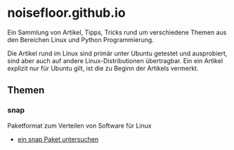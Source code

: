 # noisefloor.github.io

Ein Sammlung von Artikel, Tipps, Tricks rund um verschiedene Themen aus den Bereichen Linux und Python Programmierung.

Die Artikel rund im Linux sind primär unter Ubuntu getestet und ausprobiert, sind aber auch auf andere Linux-Distributionen übertragbar. Ein ein Artikel explizit nur für Ubuntu gilt, ist die zu Beginn der Artikels vermerkt.

## Themen

### snap

Paketformat zum Verteilen von Software für Linux

* [ein snap Paket untersuchen](snap/ein_snap_untersuchen.html)


